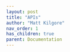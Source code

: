 ```yaml
---
layout: post
title: "APIs"
author: "Matt Kilgore"
nav_order: 1
has_children: true
parent: Documentation
---
```


